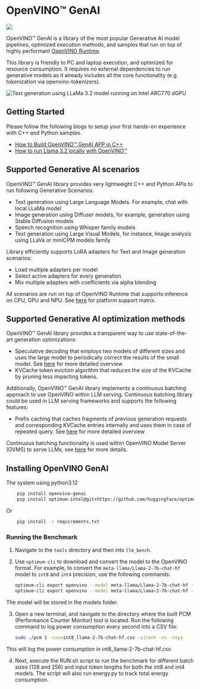# OpenVINO™ GenAI

![](src/docs/openvino_genai.svg)

OpenVINO™ GenAI is a library of the most popular Generative AI model pipelines, optimized execution methods, and samples that run on top of highly performant [OpenVINO Runtime](https://github.com/openvinotoolkit/openvino).

This library is friendly to PC and laptop execution, and optimized for resource consumption. It requires no external dependencies to run generative models as it already includes all the core functionality (e.g. tokenization via openvino-tokenizers).

![Text generation using LLaMa 3.2 model running on Intel ARC770 dGPU](./samples/generation.gif)

## Getting Started

Please follow the following blogs to setup your first hands-on experience with C++ and Python samples.

* [How to Build OpenVINO™ GenAI APP in C++](https://medium.com/openvino-toolkit/how-to-build-openvino-genai-app-in-c-32dcbe42fa67)
* [How to run Llama 3.2 locally with OpenVINO™](https://medium.com/openvino-toolkit/how-to-run-llama-3-2-locally-with-openvino-60a0f3674549)


## Supported Generative AI scenarios

OpenVINO™ GenAI library provides very lightweight C++ and Python APIs to run following Generative Scenarios:
 - Text generation using Large Language Models. For example, chat with local LLaMa model
 - Image generation using Diffuser models, for example, generation using Stable Diffusion models
 - Speech recognition using Whisper family models
 - Text generation using Large Visual Models, for instance, Image analysis using LLaVa or miniCPM models family

Library efficiently supports LoRA adapters for Text and Image generation scenarios:
- Load multiple adapters per model
- Select active adapters for every generation
- Mix multiple adapters with coefficients via alpha blending

All scenarios are run on top of OpenVINO Runtime that supports inference on CPU, GPU and NPU. See [here](https://docs.openvino.ai/2025/about-openvino/release-notes-openvino/system-requirements.html) for platform support matrix.

## Supported Generative AI optimization methods

OpenVINO™ GenAI library provides a transparent way to use state-of-the-art generation optimizations:
- Speculative decoding that employs two models of different sizes and uses the large model to periodically correct the results of the small model. See [here](https://pytorch.org/blog/hitchhikers-guide-speculative-decoding/) for more detailed overview
- KVCache token eviction algorithm that reduces the size of the KVCache by pruning less impacting tokens.

Additionally, OpenVINO™ GenAI library implements a continuous batching approach to use OpenVINO within LLM serving. Continuous batching library could be used in LLM serving frameworks and supports the following features:
- Prefix caching that caches fragments of previous generation requests and corresponding KVCache entries internally and uses them in case of repeated query. See [here](https://google.com) for more detailed overview

Continuous batching functionality is used within OpenVINO Model Server (OVMS) to serve LLMs, see [here](https://docs.openvino.ai/2025/openvino-workflow/model-server/ovms_what_is_openvino_model_server.html) for more details.

## Installing OpenVINO GenAI
The system using python3.12 

```sh
    pip install openvino-genai
    pip install optimum-intel@git+https://github.com/huggingface/optimum-intel.git

```

Or
```sh
    pip install -r requirements.txt
```

### Running the Benchmark

1. Navigate to the `tools` directory and then into `llm_bench`.

2. Use `optimum-cli` to download and convert the model to the OpenVINO format. For example, to convert the `meta-llama/Llama-2-7b-chat-hf` model to `int8` and `int4` precision, use the following commands:

   ```bash
   optimum-cli export openvino --model meta-llama/Llama-2-7b-chat-hf --weight-format int8 models/llama-2-7b-chat
   optimum-cli export openvino --model meta-llama/Llama-2-7b-chat-hf --weight-format int4 models/llama-2-7b-chat

The model will be stored in the models folder.

3. Open a new terminal, and navigate to the directory where the built PCM (Performance Counter Monitor) tool is located. Run the following command to log power consumption every second into a CSV file:
    ```bash
    sudo ./pcm 1 -csv=int8_llama-2-7b-chat-hf.csv -silent -nc -nsys

This will log the power consumption in int8_llama-2-7b-chat-hf.csv.

4. Next, execute the RUN.sh script to run the benchmark for different batch sizes (128 and 256) and input token lengths for both the int8 and int4 models. The script will also run energy.py to track total energy consumption.